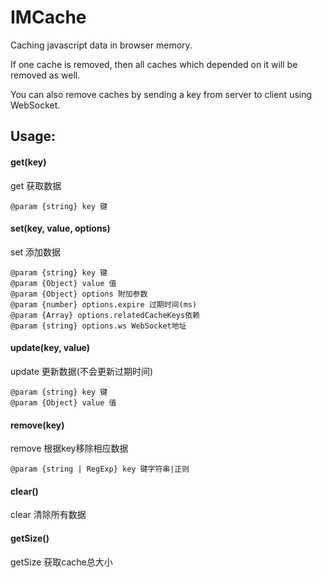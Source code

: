 # IMCache

Caching javascript data in browser memory.

If one cache is removed, then all caches which depended on it will be removed as well.

You can also remove caches by sending a key from server to client using WebSocket.


## Usage:


#### get(key)

get 获取数据

    @param {string} key 键


#### set(key, value, options)

set 添加数据

    @param {string} key 键
    @param {Object} value 值
    @param {Object} options 附加参数
    @param {number} options.expire 过期时间(ms)
    @param {Array} options.relatedCacheKeys依赖
    @param {string} options.ws WebSocket地址


#### update(key, value)

update 更新数据(不会更新过期时间)

    @param {string} key 键
    @param {Object} value 值


#### remove(key)

remove 根据key移除相应数据

    @param {string | RegExp} key 键字符串|正则


#### clear()

clear 清除所有数据


#### getSize()

getSize 获取cache总大小

